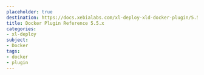 ```yaml
---
placeholder: true
destination: https://docs.xebialabs.com/xl-deploy-xld-docker-plugin/5.5.x/dockerPluginManual.html
title: Docker Plugin Reference 5.5.x
categories:
- xl-deploy
subject:
- Docker
tags:
- docker
- plugin
---
```

